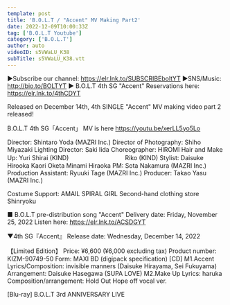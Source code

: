 ```yaml
---
template: post
title: 'B.O.L.T / "Accent" MV Making Part2'
date: 2022-12-09T10:00:33Z
tag: ['B.O.L.T Youtube']
category: ['B.O.L.T']
author: auto 
videoID: s5VWaLU_K38
subTitle: s5VWaLU_K38.vtt
---
```

▶︎Subscribe our channel: https://elr.lnk.to/SUBSCRIBEboltYT
▶️SNS/Music: http://bio.to/BOLTYT
▶️ B.O.L.T 4th SG "Accent" Reservations here: https://elr.lnk.to/4thCDYT

Released on December 14th, 4th SINGLE "Accent" MV making video part 2 released!

B.O.L.T 4th SG「Accent」
MV is here
https://youtu.be/xerLL5yo5Lo

Director: Shintaro Yoda (MAZRI Inc.)
Director of Photography: Shiho Miyazaki
Lighting Director: Saki Iida
Choreographer: HIROMI
Hair and Make Up: Yuri Shirai (KIND)
　　　　　　　　　Riko (KIND)
Stylist: Daisuke Hirooka
Kaori Oketa
Minami Hiraoka
PM: Sota Nakamura (MAZRI Inc.)
Production Assistant: Ryuuki Tage (MAZRI Inc.)
Producer: Takao Yasu (MAZRI Inc.)

Costume Support: AMAIL
SPIRAL GIRL
Second-hand clothing store Shinryoku


■ B.O.L.T pre-distribution song "Accent"
Delivery date: Friday, November 25, 2022
Listen here: https://elr.lnk.to/ACSDGYT


▼4th SG『Accent』
Release date: Wednesday, December 14, 2022
 
【Limited Edition】
Price: ¥6,600 (¥6,000 excluding tax)
Product number: KIZM-90749-50
Form: MAXI BD (digipack specification)
[CD]
M1.Accent
Lyrics/Composition: invisible manners (Daisuke Hirayama, Sei Fukuyama) Arrangement: Daisuke Hasegawa (SUPA LOVE)
M2.Make Up
Lyrics: haruka Composition/arrangement: Hold Out Hope
 off vocal ver.

[Blu-ray]
B.O.L.T 3rd ANNIVERSARY LIVE